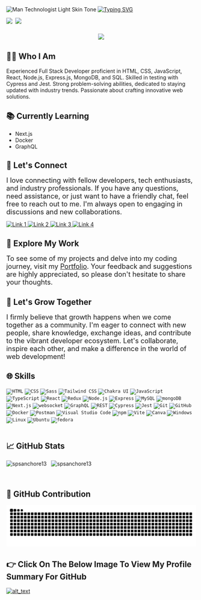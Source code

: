 <div>
<img src="https://raw.githubusercontent.com/Tarikul-Islam-Anik/Animated-Fluent-Emojis/master/Emojis/People%20with%20professions/Man%20Technologist%20Light%20Skin%20Tone.png" alt="Man Technologist Light Skin Tone" width="70" height="70" />
<a href="https://git.io/typing-svg"><img src="https://readme-typing-svg.demolab.com?font=Fira+Code&size=24&pause=1000&random=false&width=435&lines=Hello+%F0%9F%91%8B!+My+name+is+Shantilal+;Full+Stack+Developer+(MERN)" alt="Typing SVG" /></a>
</div>



<img width="69%" src="https://user-images.githubusercontent.com/74038190/213910845-af37a709-8995-40d6-be59-724526e3c3d7.gif"/> &nbsp;<img width="30%" src="https://user-images.githubusercontent.com/74038190/219923809-b86dc415-a0c2-4a38-bc88-ad6cf06395a8.gif"/>


###

<div align="center">
  <img src="https://profile-counter.glitch.me/spsanchore13/count.svg?"  />
</div>

###

## 👨‍💻 Who I Am
<p>Experienced Full Stack Developer proficient in HTML, CSS, JavaScript, React, Node.js, Express.js, MongoDB, and SQL. Skilled in testing with Cypress and Jest. Strong problem-solving abilities, dedicated to staying updated with industry trends. Passionate about crafting innovative web solutions.</p>

##  📚  Currently Learning

- Next.js
- Docker
- GraphQL


## 📲  Let's Connect
<span style="font-size:18px;">I love connecting with fellow developers, tech enthusiasts, and industry professionals. If you have any questions, need assistance, or just want to have a friendly chat, feel free to reach out to me. I'm always open to engaging in discussions and new collaborations.</span>

<a href="https://discord.com/users/934822509822476388">
  <img width="70px" src="https://user-images.githubusercontent.com/74038190/235294015-47144047-25ab-417c-af1b-6746820a20ff.gif" alt="Link 1">
</a>

<a href="https://wa.me/+919784102014">
  <img width="70px" src="https://user-images.githubusercontent.com/74038190/235294019-40007353-6219-4ec5-b661-b3c35136dd0b.gif" alt="Link 2">
</a>

<a href="https://www.linkedin.com/in/spsanchore13/">
  <img width="70px" src="https://user-images.githubusercontent.com/74038190/235294012-0a55e343-37ad-4b0f-924f-c8431d9d2483.gif" alt="Link 3">
</a>

<a href="https://twitter.com/spsanchore13">
  <img width="70px" src="https://user-images.githubusercontent.com/74038190/235294011-b8074c31-9097-4a65-a594-4151b58743a8.gif" alt="Link 4">
</a>


## 🌟 Explore My Work
<span style="font-size:18px;">To see some of my projects and delve into my coding journey, visit my [Portfolio](https://spsanchore13.github.io/shantilal/). Your feedback and suggestions are highly appreciated, so please don't hesitate to share your thoughts.</span>

## 👯 Let's Grow Together
<span style="font-size:18px;">I firmly believe that growth happens when we come together as a community. I'm eager to connect with new people, share knowledge, exchange ideas, and contribute to the vibrant developer ecosystem. Let's collaborate, inspire each other, and make a difference in the world of web development!</span>


## 🌐 Skills

<div>
<code><img width="60" src="https://user-images.githubusercontent.com/25181517/192158954-f88b5814-d510-4564-b285-dff7d6400dad.png" alt="HTML" title="HTML"/></code>
	<code><img width="60" src="https://user-images.githubusercontent.com/25181517/183898674-75a4a1b1-f960-4ea9-abcb-637170a00a75.png" alt="CSS" title="CSS"/></code>
	<code><img width="60" src="https://user-images.githubusercontent.com/25181517/192158956-48192682-23d5-4bfc-9dfb-6511ade346bc.png" alt="Sass" title="Sass"/></code>
	<code><img width="60" src="https://user-images.githubusercontent.com/25181517/202896760-337261ed-ee92-4979-84c4-d4b829c7355d.png" alt="Tailwind CSS" title="Tailwind CSS"/></code>
  <code><img width="60" src="https://user-images.githubusercontent.com/25181517/190887639-d0ba4ec9-ddbe-45dd-bea1-4db83846503e.png" alt="Chakra UI" title="Chakra UI"/></code>
  <code><img width="60" src="https://user-images.githubusercontent.com/25181517/117447155-6a868a00-af3d-11eb-9cfe-245df15c9f3f.png" alt="JavaScript" title="JavaScript"/></code>
	<code><img width="60" src="https://user-images.githubusercontent.com/25181517/183890598-19a0ac2d-e88a-4005-a8df-1ee36782fde1.png" alt="TypeScript" title="TypeScript"/></code>
  <code><img width="60" src="https://user-images.githubusercontent.com/25181517/183897015-94a058a6-b86e-4e42-a37f-bf92061753e5.png" alt="React" title="React"/></code>
	<code><img width="60" src="https://user-images.githubusercontent.com/25181517/187896150-cc1dcb12-d490-445c-8e4d-1275cd2388d6.png" alt="Redux" title="Redux"/></code>
	<code><img width="60" src="https://user-images.githubusercontent.com/25181517/183568594-85e280a7-0d7e-4d1a-9028-c8c2209e073c.png" alt="Node.js" title="Node.js"/></code>
	<code><img width="60" src="https://user-images.githubusercontent.com/25181517/183859966-a3462d8d-1bc7-4880-b353-e2cbed900ed6.png" alt="Express" title="Express"/></code>
  <code><img width="60" src="https://user-images.githubusercontent.com/25181517/183896128-ec99105a-ec1a-4d85-b08b-1aa1620b2046.png" alt="MySQL" title="MySQL"/></code>
	<code><img width="60" src="https://user-images.githubusercontent.com/25181517/182884177-d48a8579-2cd0-447a-b9a6-ffc7cb02560e.png" alt="mongoDB" title="mongoDB"/></code>
  <code><img width="60" src="https://github.com/marwin1991/profile-technology-icons/assets/136815194/5f8c622c-c217-4649-b0a9-7e0ee24bd704" alt="Next.js" title="Next.js"/></code>
  <code><img width="60" src="https://user-images.githubusercontent.com/25181517/187070862-03888f18-2e63-4332-95fb-3ba4f2708e59.png" alt="websocket" title="websocket"/></code>
	<code><img width="60" src="https://user-images.githubusercontent.com/25181517/192107856-aa92c8b1-b615-47c3-9141-ed0d29a90239.png" alt="GraphQL" title="GraphQL"/></code>
	<code><img width="60" src="https://user-images.githubusercontent.com/25181517/192107858-fe19f043-c502-4009-8c47-476fc89718ad.png" alt="REST" title="REST"/></code>
	<code><img width="60" src="https://user-images.githubusercontent.com/68279555/200387386-276c709f-380b-46cc-81fd-f292985927a8.png" alt="Cypress" title="Cypress"/></code>
	<code><img width="60" src="https://user-images.githubusercontent.com/25181517/187955005-f4ca6f1a-e727-497b-b81b-93fb9726268e.png" alt="Jest" title="Jest"/></code>
	<code><img width="60" src="https://user-images.githubusercontent.com/25181517/192108372-f71d70ac-7ae6-4c0d-8395-51d8870c2ef0.png" alt="Git" title="Git"/></code>
	<code><img width="60" src="https://user-images.githubusercontent.com/25181517/192108374-8da61ba1-99ec-41d7-80b8-fb2f7c0a4948.png" alt="GitHub" title="GitHub"/></code>
	<code><img width="60" src="https://user-images.githubusercontent.com/25181517/117207330-263ba280-adf4-11eb-9b97-0ac5b40bc3be.png" alt="Docker" title="Docker"/></code>
  <code><img width="60" src="https://user-images.githubusercontent.com/25181517/192109061-e138ca71-337c-4019-8d42-4792fdaa7128.png" alt="Postman" title="Postman"/></code>
  <code><img width="60" src="https://user-images.githubusercontent.com/25181517/192108891-d86b6220-e232-423a-bf5f-90903e6887c3.png" alt="Visual Studio Code" title="Visual Studio Code"/></code>
  <code><img width="60" src="https://user-images.githubusercontent.com/25181517/121401671-49102800-c959-11eb-9f6f-74d49a5e1774.png" alt="npm" title="npm"/></code>	
  <code><img width="60" src="https://github.com/marwin1991/profile-technology-icons/assets/62091613/b40892ef-efb8-4b0e-a6b5-d1cfc2f3fc35" alt="Vite" title="Vite"/></code>
	<code><img width="60" src="https://github.com/marwin1991/profile-technology-icons/assets/136815194/02494c7c-de6a-43a6-9293-6369696842ed" alt="Canva" title="Canva"/></code>
	<code><img width="60" src="https://user-images.githubusercontent.com/25181517/186884150-05e9ff6d-340e-4802-9533-2c3f02363ee3.png" alt="Windows" title="Windows"/></code>
	<code><img width="60" src="https://github.com/marwin1991/profile-technology-icons/assets/76662862/2481dc48-be6b-4ebb-9e8c-3b957efe69fa" alt="Linux" title="Linux"/></code>
	<code><img width="60" src="https://user-images.githubusercontent.com/25181517/186884153-99edc188-e4aa-4c84-91b0-e2df260ebc33.png" alt="Ubuntu" title="Ubuntu"/></code>
	<code><img width="60" src="https://user-images.githubusercontent.com/25181517/186885787-4011a347-1f68-472c-bf8b-31ed1bb4f8ce.png" alt="fedora" title="fedora"/></code>
</div>


<br/>

## 📈 GitHub Stats

<img width="45%" src="https://github-readme-streak-stats.herokuapp.com/?user=spsanchore13&" alt="spsanchore13" /> &nbsp;
<img width="45%"  src="https://github-readme-stats.vercel.app/api?username=spsanchore13&show_icons=true&locale=en" alt="spsanchore13" />


<br/>

##  🤝 GitHub Contribution

<img src="https://raw.githubusercontent.com/spsanchore13/spsanchore13/output/snake.svg" alt="Snake animation" />


<br/>

##  👉 Click On The Below Image To View My Profile Summary For GitHub

[<img alt="alt_text" src="https://i.imgur.com/zzJjcp7.png" />](https://profile-summary-for-github.com/user/spsanchore13)

